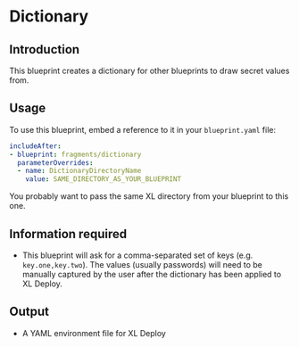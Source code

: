 # Dictionary

## Introduction

This blueprint creates a dictionary for other blueprints to draw secret values from.

## Usage

To use this blueprint, embed a reference to it in your `blueprint.yaml` file:

```yaml
includeAfter:
- blueprint: fragments/dictionary
  parameterOverrides:
  - name: DictionaryDirectoryName
    value: SAME_DIRECTORY_AS_YOUR_BLUEPRINT
```

You probably want to pass the same XL directory from your blueprint to this one.

## Information required

* This blueprint will ask for a comma-separated set of keys (e.g. `key.one,key.two`). The values (usually passwords) will need to be manually captured by the user after the dictionary has been applied to XL Deploy.

## Output

* A YAML environment file for XL Deploy

